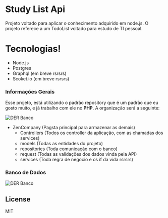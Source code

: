 # Study List Api

Projeto voltado para aplicar o conhecimento adquirido em node.js.
O projeto referece a um TodoList voltado para estudo de TI pessoal.

# Tecnologias!

- Node.js
- Postgres
- Graphql (em breve rsrsrs)
- Scoket.io (em breve rsrsrs)

### Informações Gerais

Esse projeto, está utilizando o padrão repository que é um padrão que eu gosto muito, e já trabalho com ele no **PHP**.
A organização será a seguinte:

![DER Banco](https://i.ibb.co/XC90qjh/Captura-de-Tela-2020-02-20-a-s-08-09-00.png)

- ZenCompany (Pagsta principal para armazenar as demais)
  - Controllers (Todos os controller da aplicação, com as chamadas dos services)
  - models (Todas as entidades do projeto)
  - repositories (Toda comunicação com o banco)
  - request (Todas as validações dos dados vinda pela API)
  - services (Toda regra de negocio e os if da vida rsrsrs)

### Banco de Dados

![DER Banco](https://i.ibb.co/zRsCjKv/study-list.png)

## License

MIT

